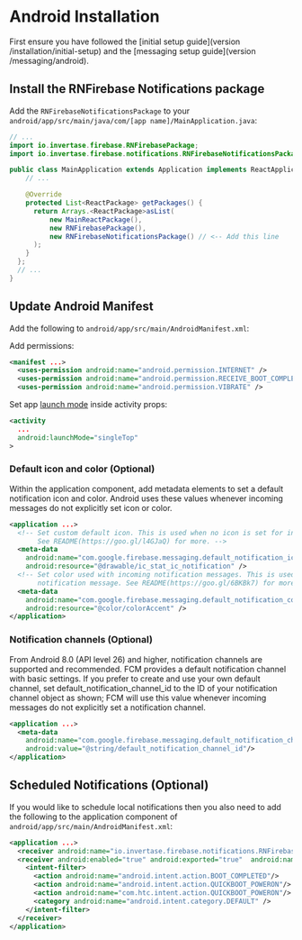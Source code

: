 # Android Installation

First ensure you have followed the [initial setup guide](version /installation/initial-setup) and the [messaging setup guide](version /messaging/android).

## Install the RNFirebase Notifications package

Add the `RNFirebaseNotificationsPackage` to your `android/app/src/main/java/com/[app name]/MainApplication.java`:

```java
// ...
import io.invertase.firebase.RNFirebasePackage;
import io.invertase.firebase.notifications.RNFirebaseNotificationsPackage; // <-- Add this line

public class MainApplication extends Application implements ReactApplication {
    // ...

    @Override
    protected List<ReactPackage> getPackages() {
      return Arrays.<ReactPackage>asList(
          new MainReactPackage(),
          new RNFirebasePackage(),
          new RNFirebaseNotificationsPackage() // <-- Add this line
      );
    }
  };
  // ...
}
```

## Update Android Manifest

Add the following to `android/app/src/main/AndroidManifest.xml`:

Add permissions:
```xml
<manifest ...>
  <uses-permission android:name="android.permission.INTERNET" />
  <uses-permission android:name="android.permission.RECEIVE_BOOT_COMPLETED" />
  <uses-permission android:name="android.permission.VIBRATE" />
```

Set app [launch mode](https://inthecheesefactory.com/blog/understand-android-activity-launchmode/en) inside activity props:
```xml
<activity
  ...
  android:launchMode="singleTop"
>
```

### Default icon and color (Optional) 

Within the application component, add metadata elements to set a default notification icon and color. Android uses these values whenever incoming messages do not explicitly set icon or color.

```xml
<application ...>
  <!-- Set custom default icon. This is used when no icon is set for incoming notification messages.
       See README(https://goo.gl/l4GJaQ) for more. -->
  <meta-data
    android:name="com.google.firebase.messaging.default_notification_icon"
    android:resource="@drawable/ic_stat_ic_notification" />
  <!-- Set color used with incoming notification messages. This is used when no color is set for the incoming
       notification message. See README(https://goo.gl/6BKBk7) for more. -->
  <meta-data
    android:name="com.google.firebase.messaging.default_notification_color"
    android:resource="@color/colorAccent" />
</application>
```

### Notification channels (Optional)

From Android 8.0 (API level 26) and higher, notification channels are supported and recommended. FCM provides a default notification channel with basic settings. If you prefer to create and use your own default channel, set default_notification_channel_id to the ID of your notification channel object as shown; FCM will use this value whenever incoming messages do not explicitly set a notification channel.

```xml
<application ...>
  <meta-data
    android:name="com.google.firebase.messaging.default_notification_channel_id"
    android:value="@string/default_notification_channel_id"/>
</application>
```

## Scheduled Notifications (Optional)

If you would like to schedule local notifications then you also need to add the following to the application component of `android/app/src/main/AndroidManifest.xml`:

```xml
<application ...>
  <receiver android:name="io.invertase.firebase.notifications.RNFirebaseNotificationReceiver"/>
  <receiver android:enabled="true" android:exported="true"  android:name="io.invertase.firebase.notifications.RNFirebaseNotificationsRebootReceiver">
    <intent-filter>
      <action android:name="android.intent.action.BOOT_COMPLETED"/>
      <action android:name="android.intent.action.QUICKBOOT_POWERON"/>
      <action android:name="com.htc.intent.action.QUICKBOOT_POWERON"/>
      <category android:name="android.intent.category.DEFAULT" />
    </intent-filter>
  </receiver>
</application>
```
